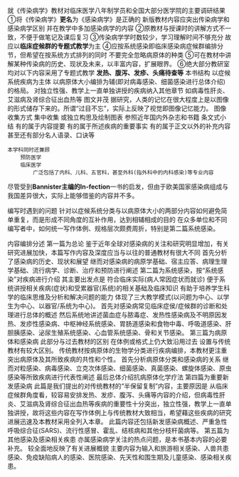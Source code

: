 就《传染病学》教材对临床医学八年制学员和全国大部分医学院的主要调研结果
	①将《传染病学》**更名**为《感染病学》是正确的
		新版教材内容应突出传染病学和感染病学区别
		并在教学中多加感染病学的内容
	②原教材与授课时的讲解方式不一致，不便于做笔记及课后复习
	③传染病学学时数较少，学习理解时间不够充分
		故应以**临床症候群的专题式教学**为主
	④应按系统感染即临床感染病症候群编排分节，但希望在按系统方式排列的同时
		不要完全忽略病原体的种类
	⑤可在教材中讲解某种传染病的历史、现状及未来，以丰富内容，扩展眼界。
	⑥绝大部分教研室均对以下内容采用了专题式教学
		**发热、腹泻、发疹、头痛待查等**
	本书结构
		以症候系统疾病为主体
		以病原体大小编排为辅(即对病毒感染、细菌感染进行总体介绍)的格局。
		对独立性强、教学上一直单独讲授的疾病纳入其他章节
			如病毒性肝炎、艾滋病及肾综合征出血热等
		图文并茂
			据研究，人类的记忆在很大程度上是以图像的形式储存下来的。所谓“过目不忘”，实际上反映了视觉即图像记忆能力。
			图像收集方式
				集中收集
				或独立构思及绘制图表
				参照近年国内外杂志和书籍
		条文式小结
			有的属于内容提要
			有的属于所述疾病的重要事实
			有的属于正文以外的补充内容
			甚至还有部分名人语录、口诀等
			
	本学科同时还兼顾
		预防医学
		临床医学
			广泛包括了内科、儿科、五官科，甚至外科(指外科中的内科感染)等专业内容

尽管受到**Bannister主编的In-fection**一书的启发，但由于欧美国家感染病组成与我国差异很大，实际上能够借鉴的内容并不多。

编写时遇到的问题
	针对以症候系统分类与以病原体大小的两部分内容如何避免简单重复，而是形成不同角度的互补作用，达到相辅相成的目的
	在众多单位和不同编写者中，如何统一写作体例、规格层次颇费周折，特别是第二篇系统感染。

内容编排分述
	第一篇为总论
		鉴于近年全球对感染病的关注和研究明显增加，有关研究进展加快，本篇写作内容及深度应当与以往的普通教材有很大不同
		首先分析了感染病的历史、现状和展望
		继而对感染病的病原学基础、宿主应答、病理生理学基础、流行病学、诊断、治疗和预防进行阐述
	第二篇为系统感染，按“系统感染”对疾病进行介绍
		其主要出发点是
			符合临床实际(病人常因症状而就诊)
			便于系统讲授相关疾病(症状)和受累器官(系统)的相关基础及临床知识
			有助于培养学生科学的临床思维及分析和解决问题的能力
		体现了三大教学模式(以问题为中心、以学生为中心、以器官/系统为中心)。
		首先对感染病常见临床症侯/症候群的诊断和处理进行总体的概述
		然后系统地讲述菌血症与脓毒症、发热性感染病及不明原因发热、发疹性感染病、中枢神经系统感染、胃肠道感染和食物中毒、呼吸道感染、肝胆胰感染、泌尿生殖系统感染、心血管系统感染、骨和关节感染。
	第三篇为病原体和感染病
		此部分与过去教材的区别
			在体例或格式上仍大致沿用过去
			设置与传统教材有较大区别。
				传统教材按病原体的生物学分类进行疾病编排，本教材更注重突出病原体及其所致疾病的共性和个性。
		首先分析病原体分类和感染病的关系
		继而对粒感染、病毒感染、立克次体感染、细菌感染、真菌感染、螺旋体感染、原虫感染等所致疾病进行代表性阐述
		最后总体介绍抗病原体化学疗法
	第四篇为重要新发感染病
		此篇是我们提出的对传统教材的“半保留复制”内容，主要原因是
			从临床症候群角度看，较容易安排发热、发疹、腹泻、头痛等内容的介绍，但病毒性肝炎、艾滋病及肾综合征出血热等疾病的重要性十分突出，独立性强，教学上一直单独讲授，故将这些内容在写作体例上与传统教材大致相当，希望藉这些疾病的研究进展迅速及本教材采用全列入本章。
			此篇内容还包括新发感染病概述、严重急性呼吸综合征(SARS)、流行性感冒、霍乱、结核病和其他分枝杆菌病等。
	第五篇为其他感染及感染相关疾患
		亦属感染病学关注的热点问题，是本书基本内容的必要补充。
		较全面地反映了有关进展概貌
		主要内容为输入和旅游相关感染、人兽共患感染、免疫缺陷病人的感染、医院感染、先天性和围生期及儿童感染、感染相关疾患。